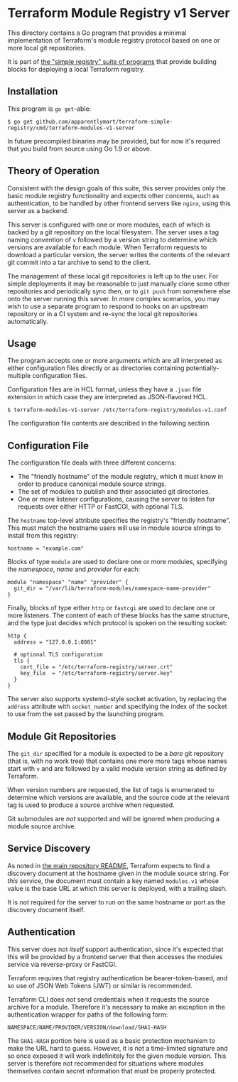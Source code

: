 # Terraform Module Registry v1 Server

This directory contains a Go program that provides a minimal implementation
of Terraform's module registry protocol based on one or more local git
repositories.

It is part of [the "simple registry" suite of programs](../../) that provide
building blocks for deploying a local Terraform registry.

## Installation

This program is `go get`-able:

```
$ go get github.com/apparentlymart/terraform-simple-registry/cmd/terraform-modules-v1-server
```

In future precompiled binaries may be provided, but for now it's required that
you build from source using Go 1.9 or above.

## Theory of Operation

Consistent with the design goals of this suite, this server provides only
the basic module registry functionality and expects other concerns, such
as authentication, to be handled by other frontend servers like `nginx`, using
this server as a backend.

This server is configured with one or more modules, each of which is backed
by a git repository on the local filesystem. The server uses a tag naming
convention of `v` followed by a version string to determine which versions
are available for each module. When Terraform requests to download a particular
version, the server writes the contents of the relevant git commit into a
tar archive to send to the client.

The management of these local git repositories is left up to the user. For
simple deployments it may be reasonable to just manually clone some other
repositories and periodically sync then, or to `git push` from somewhere else
onto the server running this server. In more complex scenarios, you may wish
to use a separate program to respond to hooks on an upstream repository or in
a CI system and re-sync the local git repositories automatically.

## Usage

The program accepts one or more arguments which are all interpreted as either
configuration files directly or as directories containing potentially-multiple
configuration files.

Configuration files are in HCL format, unless they have a `.json` file extension
in which case they are interpreted as JSON-flavored HCL.

```
$ terraform-modules-v1-server /etc/terraform-registry/modules-v1.conf
```

The configuration file contents are described in the following section.

## Configuration File

The configuration file deals with three different concerns:

* The "friendly hostname" of the module registry, which it must know in order
  to produce canonical module source strings.
* The set of modules to publish and their associated git directories.
* One or more listener configurations, causing the server to listen for requests
  over either HTTP or FastCGI, with optional TLS.

The `hostname` top-level attribute specifies the registry's "friendly hostname".
This must match the hostname users will use in module source strings to install
from this registry:

```hcl
hostname = "example.com"
```

Blocks of type `module` are used to declare one or more modules, specifying
the _namespace_, _name_ and _provider_ for each:

```hcl
module "namespace" "name" "provider" {
  git_dir = "/var/lib/terraform-modules/namespace-name-provider"
}
```

Finally, blocks of type either `http` or `fastcgi` are used to declare one or
more listeners. The content of each of these blocks has the same structure,
and the type just decides which protocol is spoken on the resulting socket:

```hcl
http {
  address = "127.0.0.1:8081"

  # optional TLS configuration
  tls {
    cert_file = "/etc/terraform-registry/server.crt"
    key_file  = "/etc/terraform-registry/server.key"
  }
}
```

The server also supports systemd-style socket activation, by replacing the
`address` attribute with `socket_number` and specifying the index of the
socket to use from the set passed by the launching program.

## Module Git Repositories

The `git_dir` specified for a module is expected to be a _bare_ git repository
(that is, with no work tree) that contains one more more tags whose names
start with `v` and are followed by a valid module version string as defined
by Terraform.

When version numbers are requested, the list of tags is enumerated to determine
which versions are available, and the source code at the relevant tag is used
to produce a source archive when requested.

Git submodules are _not_ supported and will be ignored when producing a
module source archive.

## Service Discovery

As noted in [the main repository README](../../README.md), Terraform expects
to find a discovery document at the hostname given in the module source string.
For _this_ service, the document must contain a key named `modules.v1` whose
value is the base URL at which this server is deployed, with a trailing slash.

It is _not_ required for the server to run on the same hostname or port as
the discovery document itself.

## Authentication

This server does not _itself_ support authentication, since it's expected that
this will be provided by a frontend server that then accesses the modules
service via reverse-proxy or FastCGI.

Terraform requires that registry authentication be bearer-token-based, and so
use of JSON Web Tokens (JWT) or similar is recommended.

Terraform CLI does _not_ send credentials when it requests the source archive
for a module. Therefore it's necessary to make an exception in the authentication
wrapper for paths of the following form:

```
NAMESPACE/NAME/PROVIDER/VERSION/download/SHA1-HASH
```

The `SHA1-HASH` portion here is used as a basic protection mechanism to make
the URL hard to guess. However, it is not a time-limited signature and so
once exposed it will work indefinitely for the given module version. This
server is therefore not recommended for situations where modules themselves
contain secret information that must be properly protected.
